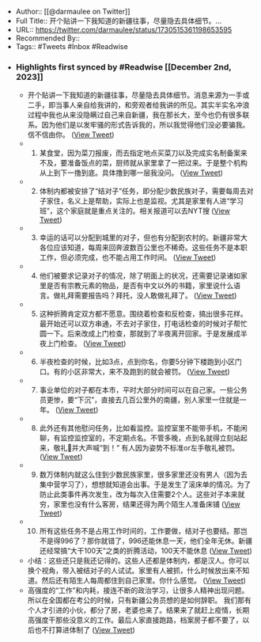 - Author:: [[@darmaulee on Twitter]]
- Full Title:: 开个贴讲一下我知道的新疆往事，尽量隐去具体细节。...
- URL:: https://twitter.com/darmaulee/status/1730515361198653595
- Recommended By::
- Tags:: #Tweets #Inbox #Readwise
- ### Highlights first synced by #Readwise [[December 2nd, 2023]]
    - 开个贴讲一下我知道的新疆往事，尽量隐去具体细节。消息来源为一手或二手，即当事人亲自给我讲的，和旁观者给我讲的所见。其实半实名冲浪过程中我也从来没隐瞒过自己来自新疆，我在那长大，至今也仍有很多联系。因为他们是以发牢骚的形式告诉我的，所以我觉得他们没必要骗我。信不信由你。 ([View Tweet](https://twitter.com/darmaulee/status/1730515361198653595))
    - 1. 某食堂，因为菜刀报废，而去指定地点买菜刀以及完成实名制备案来不及，要准备饭点的菜，厨师就从家里拿了一把过来。于是整个机构从上到下一撸到底。具体撸到哪一层我没问。 ([View Tweet](https://twitter.com/darmaulee/status/1730515364155646413))
    - 2. 体制内都被安排了“结对子”任务，即分配少数民族对子，需要每周去对子家住，名义上是帮助，实际上也是监视。尤其是家里有人进“学习班”，这个家庭就是重点关注的。相关报道可以去NYT搜 ([View Tweet](https://twitter.com/darmaulee/status/1730515367557296520))
    - 3. 幸运的话可以分配到城里的对子，但也有分配到农村的。新疆非常大各位应该知道，每周来回奔波数百公里也不稀奇。这些任务不是本职工作，但必须完成，也不能占用工作时间。 ([View Tweet](https://twitter.com/darmaulee/status/1730515370505838932))
    - 4. 他们被要求记录对子的情况，除了明面上的状况，还需要记录诸如家里是否有宗教元素的物品，是否有中文以外的书籍，家里说什么语言。做礼拜需要报告吗？拜托，没人敢做礼拜了。 ([View Tweet](https://twitter.com/darmaulee/status/1730515373718728861))
    - 5. 这种折腾肯定双方都不愿意。围绕着检查和反检查，搞出很多花样。最开始还可以双方串通，不去对子家住，打电话检查的时候对子帮忙圆一下。后来改成上门检查，那就到了半夜离开回家。于是发展成半夜上门检查。 ([View Tweet](https://twitter.com/darmaulee/status/1730515376763793740))
    - 6. 半夜检查的时候，比如3点，点到你名，你要5分钟下楼跑到小区门口。有的小区非常大，来不及跑到的就会被罚。 ([View Tweet](https://twitter.com/darmaulee/status/1730515379632693392))
    - 7. 事业单位的对子都在本市，平时大部分时间可以在自己家。一些公务员更惨，要“下沉”，直接去几百公里外的南疆，别人家里一住就是一年。 ([View Tweet](https://twitter.com/darmaulee/status/1730515382526726269))
    - 8. 此外还有其他慰问任务，比如看监控。监控室里不能带手机，不能闲聊，有监控监控室的，不定期点名。不管多晚，点到名就得立刻站起来，敬礼🫡并大声喊“到！”
有人因为姿势不标准or左手敬礼被罚。 ([View Tweet](https://twitter.com/darmaulee/status/1730515385575940176))
    - 9. 数万体制内就这么住到少数民族家里，很多家里还没有男人（因为去集中营学习了），想想就知道会出事。于是发生了滚床单的情况。为了防止此类事件再次发生，改为每次入住需要2个人。这些对子本来就穷，家里也没有什么客房，结果还得为两个陌生人准备床铺 ([View Tweet](https://twitter.com/darmaulee/status/1730515388520402996))
    - 10. 所有这些任务不是占用工作时间的，工作要做，结对子也要结。那岂不是得996了？那你就错了，996还能休息一天，他们全年无休。新疆还经常搞“大干100天”之类的折腾活动，100天不能休息 ([View Tweet](https://twitter.com/darmaulee/status/1730515391968137604))
    - 小结：这些还只是我还记得的。这些人还都是体制内，都是汉人。你可以换个视角，带入被结对子的人试试。家里有人被抓，什么时候放出来不知道。然后还有陌生人每周都住到自己家里。你什么感觉。 ([View Tweet](https://twitter.com/darmaulee/status/1730515396355387851))
    - 高强度的“工作”和内耗，接连不断的政治学习，让很多人精神出现问题。所以在全国都在考公的时候，只有新疆公务员想的是如何辞职。
我们那有个人才引进的小伙，都分了房，老婆也来了。结果来了就赶上疫情，长期高强度干那些没意义的工作。最后人家直接跑路，档案房子都不要了，以后也不打算进体制了 ([View Tweet](https://twitter.com/darmaulee/status/1730516426400899349))
